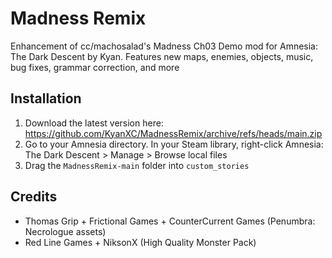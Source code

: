 # Madness Remix

Enhancement of cc/machosalad's Madness Ch03 Demo mod for Amnesia: The Dark Descent by Kyan. Features new maps, enemies, objects, music, bug fixes, grammar correction, and more

## Installation
1. Download the latest version here: https://github.com/KyanXC/MadnessRemix/archive/refs/heads/main.zip
2. Go to your Amnesia directory. In your Steam library, right-click Amnesia: The Dark Descent > Manage > Browse local files
3. Drag the `MadnessRemix-main` folder into `custom_stories`

## Credits
* Thomas Grip + Frictional Games + CounterCurrent Games (Penumbra: Necrologue assets)
* Red Line Games + NiksonX (High Quality Monster Pack)

